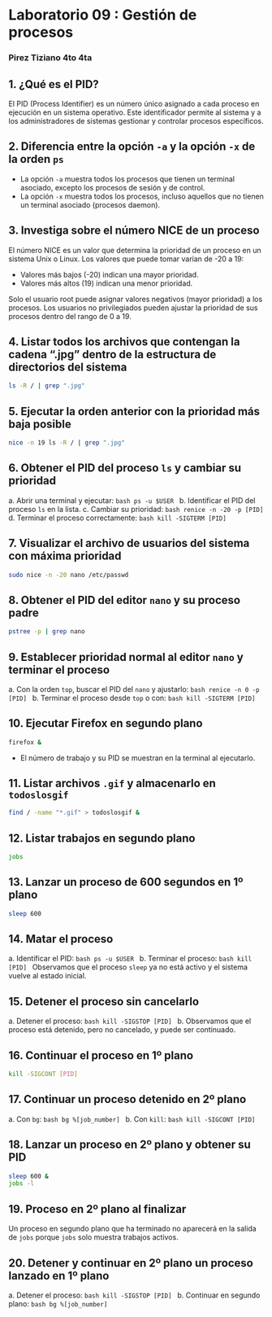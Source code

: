 # Laboratorio 09 : Gestión de procesos
### Pirez Tiziano 4to 4ta

## 1. ¿Qué es el PID?
El PID (Process Identifier) es un número único asignado a cada proceso en ejecución en un sistema operativo. Este identificador permite al sistema y a los administradores de sistemas gestionar y controlar procesos específicos.

## 2. Diferencia entre la opción `-a` y la opción `-x` de la orden `ps`
- La opción `-a` muestra todos los procesos que tienen un terminal asociado, excepto los procesos de sesión y de control.
- La opción `-x` muestra todos los procesos, incluso aquellos que no tienen un terminal asociado (procesos daemon).

## 3. Investiga sobre el número NICE de un proceso
El número NICE es un valor que determina la prioridad de un proceso en un sistema Unix o Linux. Los valores que puede tomar varían de -20 a 19:
- Valores más bajos (-20) indican una mayor prioridad.
- Valores más altos (19) indican una menor prioridad.
  
Solo el usuario root puede asignar valores negativos (mayor prioridad) a los procesos. Los usuarios no privilegiados pueden ajustar la prioridad de sus procesos dentro del rango de 0 a 19.

## 4. Listar todos los archivos que contengan la cadena “.jpg” dentro de la estructura de directorios del sistema
```bash
ls -R / | grep ".jpg"
```

## 5. Ejecutar la orden anterior con la prioridad más baja posible
```bash
nice -n 19 ls -R / | grep ".jpg"
```

## 6. Obtener el PID del proceso `ls` y cambiar su prioridad
a. Abrir una terminal y ejecutar:
    ```bash
    ps -u $USER
    ```
b. Identificar el PID del proceso `ls` en la lista.
c. Cambiar su prioridad:
    ```bash
    renice -n -20 -p [PID]
    ```
d. Terminar el proceso correctamente:
    ```bash
    kill -SIGTERM [PID]
    ```

## 7. Visualizar el archivo de usuarios del sistema con máxima prioridad
```bash
sudo nice -n -20 nano /etc/passwd
```

## 8. Obtener el PID del editor `nano` y su proceso padre
```bash
pstree -p | grep nano
```

## 9. Establecer prioridad normal al editor `nano` y terminar el proceso

a. Con la orden `top`, buscar el PID del `nano` y ajustarlo:
    ```bash
    renice -n 0 -p [PID]
    ```
b. Terminar el proceso desde `top` o con:
    ```bash
    kill -SIGTERM [PID]
    ```

## 10. Ejecutar Firefox en segundo plano
```bash
firefox &
```
- El número de trabajo y su PID se muestran en la terminal al ejecutarlo.

## 11. Listar archivos `.gif` y almacenarlo en `todoslosgif`
```bash
find / -name "*.gif" > todoslosgif &
```

## 12. Listar trabajos en segundo plano
```bash
jobs
```


## 13. Lanzar un proceso de 600 segundos en 1º plano
```bash
sleep 600
```

## 14. Matar el proceso
a. Identificar el PID:
    ```bash
    ps -u $USER
    ```
b. Terminar el proceso:
    ```bash
    kill [PID]
    ```
Observamos que el proceso `sleep` ya no está activo y el sistema vuelve al estado inicial.

## 15. Detener el proceso sin cancelarlo
a. Detener el proceso:
    ```bash
    kill -SIGSTOP [PID]
    ```
b. Observamos que el proceso está detenido, pero no cancelado, y puede ser continuado.

## 16. Continuar el proceso en 1º plano
```bash
kill -SIGCONT [PID]
```

## 17. Continuar un proceso detenido en 2º plano
a. Con `bg`:
    ```bash
    bg %[job_number]
    ```
b. Con `kill`:
    ```bash
    kill -SIGCONT [PID]
    ```

## 18. Lanzar un proceso en 2º plano y obtener su PID
```bash
sleep 600 &
jobs -l
```

## 19. Proceso en 2º plano al finalizar
Un proceso en segundo plano que ha terminado no aparecerá en la salida de `jobs` porque `jobs` solo muestra trabajos activos.

## 20. Detener y continuar en 2º plano un proceso lanzado en 1º plano
a. Detener el proceso:
    ```bash
    kill -SIGSTOP [PID]
    ```
b. Continuar en segundo plano:
    ```bash
    bg %[job_number]
    ```
